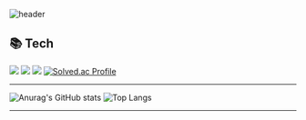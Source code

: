 ![header](https://capsule-render.vercel.app/api?type=waving&color=auto&height=200&section=header&text=Welcome&desc=Sandor2889`s%20dream&fontSize=90&fontAlignY=35&descAlignY=56&descAlign=62)


## 📚 Tech 
<img src="https://img.shields.io/badge/c++-00599C?style=for-the-badge&logo=c%2B%2B&logoColor=white"> <img src="https://img.shields.io/badge/-C%23-000000?logo=Csharp&style=for-the-badge&logoColor=white"> <img src="https://img.shields.io/badge/unity-%23000000.svg?style=for-the-badge&logo=unity&logoColor=white"> [![Solved.ac Profile](http://mazassumnida.wtf/api/generate_badge?boj=sandor2889)](https://solved.ac/sandor2889)
***

![Anurag's GitHub stats](https://github-readme-stats.vercel.app/api?username=sandor2889&count_private=true&show_icons=true&theme=radical) ![Top Langs](https://github-readme-stats.vercel.app/api/top-langs/?username=sandor2889&langs_count=8&layout=compact&theme=dark)


***
